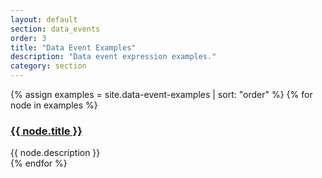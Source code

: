 ```yaml
---
layout: default
section: data_events
order: 3
title: "Data Event Examples"
description: "Data event expression examples."
category: section
---
```


<div class="row expression-examples">
  {% assign examples = site.data-event-examples | sort: "order" %}
  {% for node in examples %}
  <div class="col-xs-12 col-md-4">
    <div class="panel panel-default">
      <div class="panel-heading">
        <h3 class="panel-title"><a href="{{ node.url }}">{{ node.title }}</a></h3>
      </div>
      <div class="panel-body">
        {{ node.description }}
      </div>
    </div>
  </div>
  {% endfor %}
</div>
